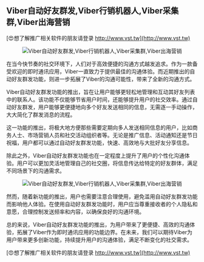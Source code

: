 ## **Viber自动好友群发,Viber行销机器人,Viber采集群,Viber出海营销**

[😍想了解推广相关软件的朋友请登录 http://www.vst.tw](http://www.vst.tw)

 <center><img src="https://vst.tw/MP4/tuiguang/png/2.png" alt="Viber自动好友群发,Viber行销机器人,Viber采集群,Viber出海营销"></center>

在当今快节奏的社交环境下，人们对于高效便捷的沟通方式越发追求。作为一款备受欢迎的即时通讯应用，Viber一直致力于提供最佳的沟通体验。而近期推出的自动好友群发功能，则进一步拓展了Viber的沟通可能性，带来了全新的沟通方式。

Viber自动好友群发功能的推出，旨在让用户能够更轻松地管理和互动其好友列表中的联系人。该功能不仅能够节省用户时间，还能够提升用户的社交效率。通过自动好友群发，用户能够更便捷地向多个好友发送相同的信息，无需逐一手动操作，大大简化了群发消息的流程。

这一功能的推出，将极大地方便那些需要定期向多人发送相同信息的用户，比如商务人士、市场营销人员和社交活动组织者等。无论是推广信息、活动通知还是节日祝福，用户都可以通过自动好友群发功能，快速、高效地与大批好友分享信息。

除此之外，Viber自动好友群发功能也在一定程度上提升了用户的个性化沟通体验。用户可以更加灵活地管理自己的社交圈，将信息传达给特定的好友群体，满足不同场景下的沟通需求。

 <center><img src="https://vst.tw/MP4/tuiguang/png/6.png" alt="Viber自动好友群发,Viber行销机器人,Viber采集群,Viber出海营销"></center>

然而，随着新功能的推出，用户也需要注意合理使用，避免滥用自动好友群发功能而影响他人体验。在使用自动好友群发功能时，用户应当尊重接收者的个人隐私和意愿，合理控制发送频率和内容，以确保良好的沟通环境。

总的来说，Viber自动好友群发功能的推出，为用户带来了更便捷、高效的沟通体验，拓展了Viber作为即时通讯应用的功能边界。在未来，我们可以期待Viber为用户带来更多创新功能，持续提升用户的沟通体验，满足不断变化的社交需求。

[😍想了解推广相关软件的朋友请登录 http://www.vst.tw](http://www.vst.tw)



